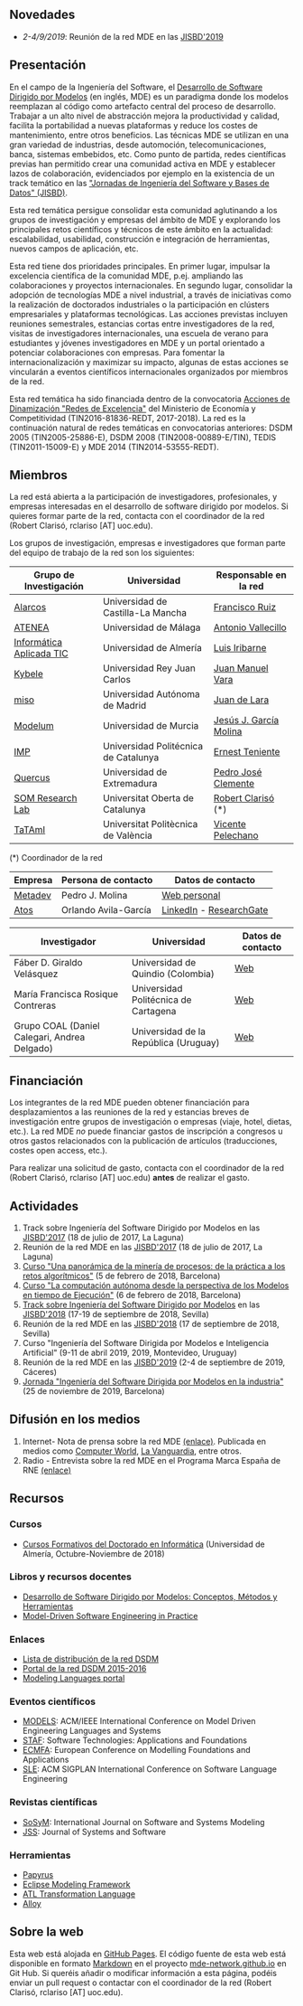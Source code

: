 ## Novedades

- *2-4/9/2019*: Reunión de la red MDE en las [JISBD'2019](http://sistedes2019.spilab.es/jisbd/)

## Presentación

En el campo de la Ingeniería del Software, el [Desarrollo de Software Dirigido por Modelos](https://en.wikipedia.org/wiki/Model-driven_engineering) (en inglés, MDE) es un paradigma donde los modelos reemplazan al código como artefacto central del proceso de desarrollo. Trabajar a un alto nivel de abstracción mejora la productividad y calidad, facilita la portabilidad a nuevas plataformas y reduce los costes de mantenimiento, entre otros beneficios. Las técnicas MDE se utilizan en una gran variedad de industrias, desde automoción, telecomunicaciones, banca, sistemas embebidos, etc. Como punto de partida, redes científicas previas han permitido crear una comunidad activa en MDE y establecer lazos de colaboración, evidenciados por ejemplo en la existencia de un track temático en las ["Jornadas de Ingeniería del Software y Bases de Datos" (JISBD)](http://www.sistedes.es/jornadas/jisbd). 

Esta red temática persigue consolidar esta comunidad aglutinando a los grupos de investigación y empresas del ámbito de MDE y explorando los principales retos científicos y técnicos de este ámbito en la actualidad: escalabilidad, usabilidad, construcción e integración de herramientas, nuevos campos de aplicación, etc.

Esta red tiene dos prioridades principales. En primer lugar, impulsar la excelencia científica de la comunidad MDE, p.ej. ampliando las colaboraciones y proyectos internacionales. En segundo lugar, consolidar la adopción de tecnologías MDE a nivel industrial, a través de iniciativas como la realización de doctorados industriales o la participación en clústers empresariales y plataformas tecnológicas. Las acciones previstas incluyen reuniones semestrales, estancias cortas entre investigadores de la red, visitas de investigadores internacionales, una escuela de verano para estudiantes y jóvenes investigadores en MDE y un portal orientado a potenciar colaboraciones con empresas. Para fomentar la internacionalización y maximizar su impacto, algunas de estas acciones se vincularán a eventos científicos internacionales organizados por miembros de la red.

Esta red temática ha sido financiada dentro de la convocatoria [Acciones de Dinamización "Redes de Excelencia"](http://www.idi.mineco.gob.es/portal/site/MICINN/menuitem.dbc68b34d11ccbd5d52ffeb801432ea0/?vgnextoid=ec1ff5355f154510VgnVCM1000001d04140aRCRD) del Ministerio de Economía y Competitividad (TIN2016-81836-REDT, 2017-2018).
La red es la continuación natural de redes temáticas en convocatorias anteriores: DSDM 2005 (TIN2005-25886-E), DSDM 2008 (TIN2008-00889-E/TIN), TEDIS (TIN2011-15009-E) y MDE 2014 (TIN2014-53555-REDT).

## Miembros

La red está abierta a la participación de investigadores, profesionales, y empresas interesadas en el desarrollo de software dirigido por modelos. Si quieres formar parte de la red, contacta con el coordinador de la red (Robert Clarisó, rclariso [AT] uoc.edu).

Los grupos de investigación, empresas e investigadores que forman parte del equipo de trabajo de la red son los siguientes:

Grupo de Investigación | Universidad  | Responsable en la red
-----------------------| ------------ | ----------------------
[Alarcos](http://alarcos.esi.uclm.es/) | Universidad de Castilla-La Mancha | [Francisco Ruiz](https://alarcos.esi.uclm.es/per/fruiz/)
[ATENEA](http://atenea.lcc.uma.es/) | Universidad de Málaga | [Antonio Vallecillo](http://www.lcc.uma.es/~av/)
[Informática Aplicada TIC](http://acg.ual.es/) | Universidad de Almería | [Luis Iribarne](https://w3.ual.es/personal/liribarn/)
[Kybele](http://www.kybele.es) | Universidad Rey Juan Carlos | [Juan Manuel Vara](http://www.kybele.es/es/miembros-juan-manuel-vara/)
[miso](http://miso.es/) | Universidad Autónoma de Madrid | [Juan de Lara](http://arantxa.ii.uam.es/~jlara/)
[Modelum](http://www.modelum.es/) | Universidad de Murcia | [Jesús J. García Molina](http://dis.um.es/~jmolina/)
[IMP](http://imp.upc.edu) | Universidad Politécnica de Catalunya | [Ernest Teniente](http://imp.upc.edu/en/members/ernest-teniente)
[Quercus](http://quercusseg.unex.es/) | Universidad de Extremadura | [Pedro José Clemente](http://quercusseg.unex.es/)
[SOM Research Lab](http://som-research.uoc.edu) | Universitat Oberta de Catalunya | [Robert Clarisó](https://som-research.uoc.edu/robert-clariso/) (*) 
[TaTAmI](https://tatami.dsic.upv.es/group/index.php) | Universitat Politècnica de València | [Vicente Pelechano](https://tatami.dsic.upv.es/group/members/pele.php)

(*) Coordinador de la red

Empresa                | Persona de contacto | Datos de contacto
-----------------------| ------------------- | ----------------------
[Metadev](http://metadev.pro/) | Pedro J. Molina | [Web personal](http://pjmolina.com)
[Atos](https://atos.net/es/spain) | Orlando Avila-García | [LinkedIn](https://www.linkedin.com/in/oavilagarcia/) - [ResearchGate](https://www.researchgate.net/profile/Orlando_Avila-Garcia)

Investigador           | Universidad         | Datos de contacto
-----------------------| ------------------- | ----------------------
Fáber D. Giraldo Velásquez | Universidad de Quindio (Colombia) |  [Web](http://scienti.colciencias.gov.co:8081/cvlac/visualizador/generarCurriculoCv.do?cod_rh=0000438383)
María Francisca Rosique Contreras | Universidad Politécnica de Cartagena | [Web](https://scholar.google.com/citations?user=wGJ8xtEAAAAJ&hl=en)
Grupo COAL (Daniel Calegari, Andrea Delgado) | Universidad de la República (Uruguay)| [Web](http://www.fing.edu.uy/inco/grupos/coal)


## Financiación

Los integrantes de la red MDE pueden obtener financiación para desplazamientos a las reuniones de la red y estancias breves de investigación entre grupos de investigación o empresas (viaje, hotel, dietas, etc.). La red MDE *no* puede financiar gastos de inscripción a congresos u otros gastos relacionados con la publicación de artículos (traducciones, costes open access, etc.).

Para realizar una solicitud de gasto, contacta con el coordinador de la red (Robert Clarisó, rclariso [AT] uoc.edu) **antes** de realizar el gasto.

## Actividades 

1. Track sobre Ingeniería del Software Dirigido por Modelos en las [JISBD'2017](https://fg.ull.es/sistedes2017/jisbd) (18 de julio de 2017, La Laguna)
2. Reunión de la red MDE en las [JISBD'2017](https://fg.ull.es/sistedes2017/) (18 de julio de 2017, La Laguna)
3. [Curso "Una panorámica de la minería de procesos: de la práctica a los retos algorítmicos"](https://mde-network.github.io/events/process-mining-course-2018) (5 de febrero de 2018, Barcelona)
4. [Curso "La computación autónoma desde la perspectiva de los Modelos en tiempo de Ejecución"](https://mde-network.github.io/events/models-runtime-course-2018) (6 de febrero de 2018, Barcelona)
5. [Track sobre Ingeniería del Software Dirigido por Modelos](http://congreso.us.es/sistedes2018/isdm/) en las [JISBD'2018](http://congreso.us.es/sistedes2018/jisbd/) (17-19 de septiembre de 2018, Sevilla)
6. Reunión de la red MDE en las [JISBD'2018](http://congreso.us.es/sistedes2018/jisbd/) (17 de septiembre de 2018, Sevilla)
7. Curso "Ingeniería del Software Dirigida por Modelos e Inteligencia Artificial" (9-11 de abril 2019, 2019, Montevideo, Uruguay)
8. Reunión de la red MDE en las [JISBD'2019](http://sistedes2019.spilab.es/jisbd/) (2-4 de septiembre de 2019, Cáceres)
9. [Jornada "Ingeniería del Software Dirigida por Modelos en la industria"](https://mde-network.github.io/events/mde-industry-day) (25 de noviembre de 2019, Barcelona)


## Difusión en los medios

1. Internet- Nota de prensa sobre la red MDE [(enlace)](https://www.uoc.edu/portal/es/news/actualitat/2017/104-ingenieria-software.html). Publicada en medios como [Computer World](http://www.computerworld.es/negocio/una-red-de-excelencia-en-ingenieria-del-software-en-espana-sera-liderada-por-la-uoc), [La Vanguardia](http://www.lavanguardia.com/vida/20170502/422221961140/uoc-liderara-red-que-estudiara-como-el-software-mejora-la-productividad.html), entre otros.
2. Radio - Entrevista sobre la red MDE en el Programa Marca España de RNE [(enlace)](http://www.rtve.es/alacarta/audios/marca-espana/marca-espana-ministerio-economia-universidades-apuestan-ingenieria-del-software/4014491/)

## Recursos

### Cursos
- [Cursos Formativos del Doctorado en Informática](https://sites.google.com/view/cursosdoctoradoinformatica1819) (Universidad de Almería, Octubre-Noviembre de 2018)

### Libros y recursos docentes

- [Desarrollo de Software Dirigido por Modelos: Conceptos, Métodos y Herramientas](http://www.ra-ma.es/libros/DESARROLLO-DE-SOFTWARE-DIRIGIDO-POR-MODELOS-CONCEPTOS-METODOS-Y-HERRAMIENTAS/82019/978-84-9964-215-4)
- [Model-Driven Software Engineering in Practice](http://mdse-book.com/)

### Enlaces
- [Lista de distribución de la red DSDM](https://sol10.lcc.uma.es/mailman/listinfo/red-dsdm)
- [Portal de la red DSDM 2015-2016](https://sol10.lcc.uma.es/mailman/listinfo/red-dsdm)
- [Modeling Languages portal](http://modeling-languages.com/)

### Eventos científicos
- [MODELS](http://www.modelsconference.org): ACM/IEEE International Conference on Model Driven Engineering Languages and Systems
- [STAF](https://staf2020.hvl.no): Software Technologies: Applications and Foundations
- [ECMFA](https://staf2020.hvl.no/events/ecmfa2020/): European Conference on Modelling Foundations and Applications
- [SLE](http://www.sleconf.org/): ACM SIGPLAN International Conference on Software Language Engineering

### Revistas científicas
- [SoSyM](http://www.sosym.org/): International Journal on Software and Systems Modeling
- [JSS](https://www.journals.elsevier.com/journal-of-systems-and-software/): Journal of Systems and Software

### Herramientas

- [Papyrus](https://eclipse.org/papyrus/)
- [Eclipse Modeling Framework](http://www.eclipse.org/modeling/emf/)
- [ATL Transformation Language](https://eclipse.org/atl/)
- [Alloy](http://alloy.mit.edu)

## Sobre la web

Esta web está alojada en [GitHub Pages](https://pages.github.com/). El código fuente de esta web está disponible en formato [Markdown](https://help.github.com/articles/basic-writing-and-formatting-syntax/) en el proyecto [mde-network.github.io](https://github.com/mde-network/mde-network.github.io) en Git Hub. Si queréis añadir o modificar información a esta página, podéis enviar un pull request o contactar con el coordinador de la red (Robert Clarisó, rclariso [AT] uoc.edu).
